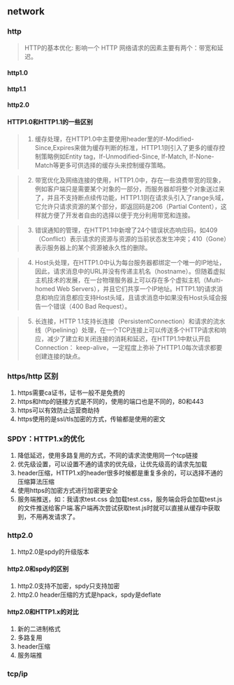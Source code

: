 ## network
### http
> HTTP的基本优化: 影响一个 HTTP 网络请求的因素主要有两个：带宽和延迟。
#### http1.0

#### http1.1
#### http2.0
#### HTTP1.0和HTTP1.1的一些区别
> 1. 缓存处理，在HTTP1.0中主要使用header里的If-Modified-Since,Expires来做为缓存判断的标准，HTTP1.1则引入了更多的缓存控制策略例如Entity tag，If-Unmodified-Since, If-Match, If-None-Match等更多可供选择的缓存头来控制缓存策略。

> 2. 带宽优化及网络连接的使用，HTTP1.0中，存在一些浪费带宽的现象，例如客户端只是需要某个对象的一部分，而服务器却将整个对象送过来了，并且不支持断点续传功能，HTTP1.1则在请求头引入了range头域，它允许只请求资源的某个部分，即返回码是206（Partial Content），这样就方便了开发者自由的选择以便于充分利用带宽和连接。

> 3. 错误通知的管理，在HTTP1.1中新增了24个错误状态响应码，如409（Conflict）表示请求的资源与资源的当前状态发生冲突；410（Gone）表示服务器上的某个资源被永久性的删除。

> 4. Host头处理，在HTTP1.0中认为每台服务器都绑定一个唯一的IP地址，因此，请求消息中的URL并没有传递主机名（hostname）。但随着虚拟主机技术的发展，在一台物理服务器上可以存在多个虚拟主机（Multi-homed Web Servers），并且它们共享一个IP地址。HTTP1.1的请求消息和响应消息都应支持Host头域，且请求消息中如果没有Host头域会报告一个错误（400 Bad Request）。

> 5. 长连接，HTTP 1.1支持长连接（PersistentConnection）和请求的流水线（Pipelining）处理，在一个TCP连接上可以传送多个HTTP请求和响应，减少了建立和关闭连接的消耗和延迟，在HTTP1.1中默认开启Connection： keep-alive，一定程度上弥补了HTTP1.0每次请求都要创建连接的缺点。

### https/http 区别
1. https需要ca证书，证书一般不是免费的
2. https和http的链接方式是不同的，使用的端口也是不同的，80和443
3. https可以有效防止运营商劫持
4. https使用的是ssl/tls加密的方式，传输都是使用的密文

### SPDY：HTTP1.x的优化
1. 降低延迟，使用多路复用的方式，不同的请求流使用同一个tcp链接
2. 优先级设置，可以设置不通的请求的优先级，让优先级高的请求先加载
3. header压缩，HTTP1.x的header很多时候都是重复多余的，可以选择不通的压缩算法压缩
4. 使用https的加密方式进行加密更安全
5. 服务端推送，如：我请求test.css 会加载test.css，服务端会将会加载test.js的文件推送给客户端.客户端再次尝试获取test.js时就可以直接从缓存中获取到，不用再发请求了。

### http2.0
1. http2.0是spdy的升级版本

#### http2.0和spdy的区别
1. http2.0支持不加密，spdy只支持加密
2. http2.0 header压缩的方式是hpack，spdy是deflate

#### http2.0和HTTP1.x的对比
1. 新的二进制格式
2. 多路复用
3. header压缩
4. 服务端推


### tcp/ip
###